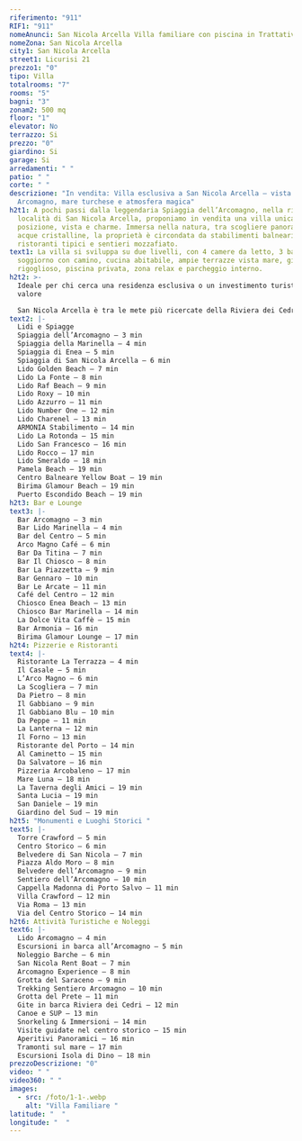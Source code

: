 ```yaml
---
riferimento: "911"
RIF1: "911"
nomeAnunci: San Nicola Arcella Villa familiare con piscina in Trattativa
nomeZona: San Nicola Arcella
city1: San Nicola Arcella
street1: Licurisi 21
prezzo1: "0"
tipo: Villa
totalrooms: "7"
rooms: "5"
bagni: "3"
zonam2: 500 mq
floor: "1"
elevator: No
terrazzo: Si
prezzo: "0"
giardino: Si
garage: Si
arredamenti: " "
patio: " "
corte: " "
descrizione: "In vendita: Villa esclusiva a San Nicola Arcella – vista
  Arcomagno, mare turchese e atmosfera magica"
h2t1: A pochi passi dalla leggendaria Spiaggia dell’Arcomagno, nella rinomata
  località di San Nicola Arcella, proponiamo in vendita una villa unica per
  posizione, vista e charme. Immersa nella natura, tra scogliere panoramiche e
  acque cristalline, la proprietà è circondata da stabilimenti balneari,
  ristoranti tipici e sentieri mozzafiato.
text1: La villa si sviluppa su due livelli, con 4 camere da letto, 3 bagni,
  soggiorno con camino, cucina abitabile, ampie terrazze vista mare, giardino
  rigoglioso, piscina privata, zona relax e parcheggio interno.
h2t2: >-
  Ideale per chi cerca una residenza esclusiva o un investimento turistico di
  valore

  San Nicola Arcella è tra le mete più ricercate della Riviera dei Cedri, con forte domanda nei mesi estivi e altissimo potenziale per affitti brevi e attività ricettive.
text2: |-
  Lidi e Spiagge
  Spiaggia dell’Arcomagno – 3 min
  Spiaggia della Marinella – 4 min
  Spiaggia di Enea – 5 min
  Spiaggia di San Nicola Arcella – 6 min
  Lido Golden Beach – 7 min
  Lido La Fonte – 8 min
  Lido Raf Beach – 9 min
  Lido Roxy – 10 min
  Lido Azzurro – 11 min
  Lido Number One – 12 min
  Lido Charenel – 13 min
  ARMONIA Stabilimento – 14 min
  Lido La Rotonda – 15 min
  Lido San Francesco – 16 min
  Lido Rocco – 17 min
  Lido Smeraldo – 18 min
  Pamela Beach – 19 min
  Centro Balneare Yellow Boat – 19 min
  Birima Glamour Beach – 19 min
  Puerto Escondido Beach – 19 min
h2t3: Bar e Lounge
text3: |-
  Bar Arcomagno – 3 min
  Bar Lido Marinella – 4 min
  Bar del Centro – 5 min
  Arco Magno Café – 6 min
  Bar Da Titina – 7 min
  Bar Il Chiosco – 8 min
  Bar La Piazzetta – 9 min
  Bar Gennaro – 10 min
  Bar Le Arcate – 11 min
  Café del Centro – 12 min
  Chiosco Enea Beach – 13 min
  Chiosco Bar Marinella – 14 min
  La Dolce Vita Caffè – 15 min
  Bar Armonia – 16 min
  Birima Glamour Lounge – 17 min
h2t4: Pizzerie e Ristoranti
text4: |-
  Ristorante La Terrazza – 4 min
  Il Casale – 5 min
  L’Arco Magno – 6 min
  La Scogliera – 7 min
  Da Pietro – 8 min
  Il Gabbiano – 9 min
  Il Gabbiano Blu – 10 min
  Da Peppe – 11 min
  La Lanterna – 12 min
  Il Forno – 13 min
  Ristorante del Porto – 14 min
  Al Caminetto – 15 min
  Da Salvatore – 16 min
  Pizzeria Arcobaleno – 17 min
  Mare Luna – 18 min
  La Taverna degli Amici – 19 min
  Santa Lucia – 19 min
  San Daniele – 19 min
  Giardino del Sud – 19 min
h2t5: "Monumenti e Luoghi Storici "
text5: |-
  Torre Crawford – 5 min
  Centro Storico – 6 min
  Belvedere di San Nicola – 7 min
  Piazza Aldo Moro – 8 min
  Belvedere dell’Arcomagno – 9 min
  Sentiero dell’Arcomagno – 10 min
  Cappella Madonna di Porto Salvo – 11 min
  Villa Crawford – 12 min
  Via Roma – 13 min
  Via del Centro Storico – 14 min
h2t6: Attività Turistiche e Noleggi
text6: |-
  Lido Arcomagno – 4 min
  Escursioni in barca all’Arcomagno – 5 min
  Noleggio Barche – 6 min
  San Nicola Rent Boat – 7 min
  Arcomagno Experience – 8 min
  Grotta del Saraceno – 9 min
  Trekking Sentiero Arcomagno – 10 min
  Grotta del Prete – 11 min
  Gite in barca Riviera dei Cedri – 12 min
  Canoe e SUP – 13 min
  Snorkeling & Immersioni – 14 min
  Visite guidate nel centro storico – 15 min
  Aperitivi Panoramici – 16 min
  Tramonti sul mare – 17 min
  Escursioni Isola di Dino – 18 min
prezzoDescrizione: "0"
video: " "
video360: " "
images:
  - src: /foto/1-1-.webp
    alt: "Villa Familiare "
latitude: "  "
longitude: "  "
---
```

